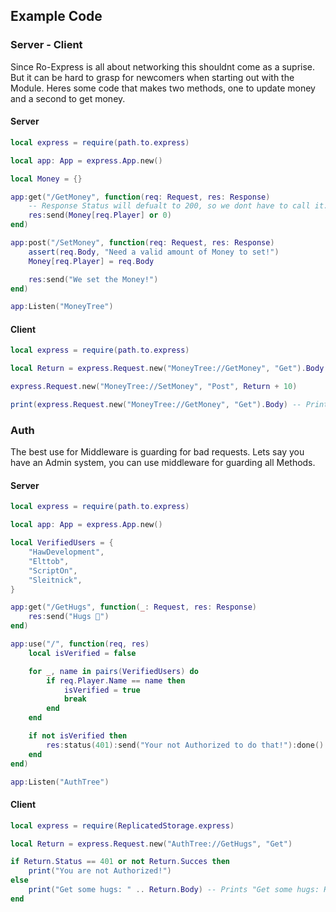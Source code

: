 ## Example Code

### Server - Client

Since Ro-Express is all about networking this shouldnt come as a suprise. But it can be hard to grasp for newcomers when starting out with the Module.
Heres some code that makes two methods, one to update money and a second to get money.

#### Server

``` lua
local express = require(path.to.express)

local app: App = express.App.new()

local Money = {}

app:get("/GetMoney", function(req: Request, res: Response)
	-- Response Status will defualt to 200, so we dont have to call it.
	res:send(Money[req.Player] or 0)
end)

app:post("/SetMoney", function(req: Request, res: Response)
	assert(req.Body, "Need a valid amount of Money to set!")
	Money[req.Player] = req.Body

	res:send("We set the Money!")
end)

app:Listen("MoneyTree")
```

#### Client
``` lua
local express = require(path.to.express)

local Return = express.Request.new("MoneyTree://GetMoney", "Get").Body

express.Request.new("MoneyTree://SetMoney", "Post", Return + 10)

print(express.Request.new("MoneyTree://GetMoney", "Get").Body) -- Prints 10
```

### Auth

The best use for Middleware is guarding for bad requests. Lets say you have an Admin system, you can use middleware for guarding all Methods.

#### Server
``` lua
local express = require(path.to.express)

local app: App = express.App.new()

local VerifiedUsers = {
	"HawDevelopment",
	"Elttob",
	"ScriptOn",
	"Sleitnick",
}

app:get("/GetHugs", function(_: Request, res: Response)
	res:send("Hugs 🤗")
end)

app:use("/", function(req, res)
	local isVerified = false

	for _, name in pairs(VerifiedUsers) do
		if req.Player.Name == name then
			isVerified = true
			break
		end
	end

	if not isVerified then
		res:status(401):send("Your not Authorized to do that!"):done()
	end
end)

app:Listen("AuthTree")
```

#### Client
``` lua
local express = require(ReplicatedStorage.express)

local Return = express.Request.new("AuthTree://GetHugs", "Get")

if Return.Status == 401 or not Return.Succes then
	print("You are not Authorized!")
else
	print("Get some hugs: " .. Return.Body) -- Prints "Get some hugs: Hugs 🤗"
end
```